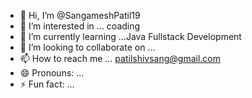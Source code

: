 - 👋 Hi, I’m @SangameshPatil19
- 👀 I’m interested in ... coading
- 🌱 I’m currently learning ...Java Fullstack Development
- 💞️ I’m looking to collaborate on ... 
- 📫 How to reach me ... patilshivsang@gmail.com
- 😄 Pronouns: ...
- ⚡ Fun fact: ...

<!---
SangameshPatil19/SangameshPatil19 is a ✨ special ✨ repository because its `README.md` (this file) appears on your GitHub profile.
You can click the Preview link to take a look at your changes.
--->
